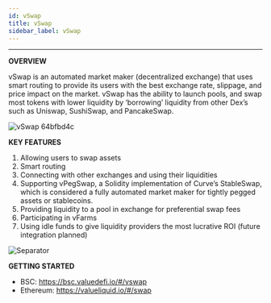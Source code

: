 ```yaml
---
id: vSwap
title: vSwap
sidebar_label: vSwap
---
```


---
 **OVERVIEW**

vSwap is an automated market maker (decentralized exchange) that uses smart routing to provide its users with the best exchange rate, slippage, and price impact on the market. vSwap has the ability to launch pools, and swap most tokens with lower liquidity by ‘borrowing’ liquidity from other Dex’s such as Uniswap, SushiSwap, and PancakeSwap.   

![vSwap 64bfbd4c](https://user-images.githubusercontent.com/78454114/109451770-cbf91c80-7a13-11eb-9a55-92b0fada08b3.png)  


**KEY FEATURES**  
1. Allowing users to swap assets  
2. Smart routing
3. Connecting with other exchanges and using their liquidities
4. Supporting vPegSwap, a Solidity implementation of Curve’s StableSwap, which is considered a fully automated market maker for tightly pegged assets or stablecoins.
5. Providing liquidity to a pool in exchange for preferential swap fees 
6. Participating in vFarms
7. Using idle funds to give liquidity providers the most lucrative ROI (future integration planned)


![Separator](../img/seperator.png)


**GETTING STARTED**  
- BSC: https://bsc.valuedefi.io/#/vswap  
- Ethereum: https://valueliquid.io/#/swap  
